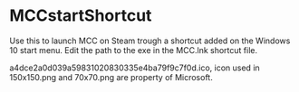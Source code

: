 # MCCstartShortcut
Use this to launch MCC on Steam trough a shortcut added on the Windows 10 start menu.
Edit the path to the exe in the MCC.lnk shortcut file.

a4dce2a0d039a59831020830335e4ba79f9c7f0d.ico, icon used in 150x150.png and 70x70.png are property of Microsoft.
